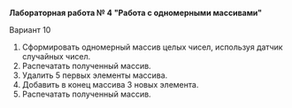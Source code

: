**Лабораторная работа № 4 "Работа с одномерными массивами"**

Вариант 10

1) Сформировать одномерный массив целых чисел,
используя датчик случайных чисел.
2) Распечатать полученный массив.
3) Удалить 5 первых элементы массива.
4) Добавить в конец массива 3 новых элемента.
5) Распечатать полученный массив.


